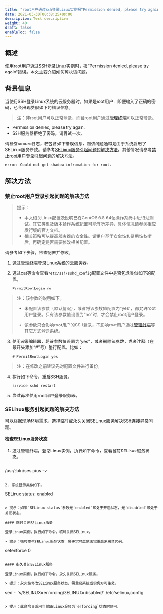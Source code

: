 ```yaml
---
title: "root用户通过ssh登录Linux实例报“Permission denied, please try again”"
date: 2021-03-30T00:38:25+09:00
description: Test description
weight: 40
draft: false
enableToc: false
---
```


## 概述

使用root用户通过SSH登录Linux实例时，报“Permission denied, please try again”错误。本文主要介绍如何解决该问题。

## 背景信息

当使用SSH登录Linux系统的云服务器时，如果是root用户，即便输入了正确的密码，也会出现类似如下的错误信息。

> 注：非root用户可以正常登录，而且root用户通过[管理终端](https://help.aliyun.com/document_detail/25433.htm)可以正常登录。

- Permission denied, please try again.
- SSH服务器拒绝了密码，请再试一次。

请检查secure日志，若包含如下错误信息，则该问题通常是由于系统启用了SELinux服务所致。请参考[SELinux服务引起问题的解决方法](https://help.aliyun.com/document_detail/41487.htm?spm=a2c4g.11186623.2.28.552b29e8VbzOF9#AQRff)。其他情况请参考[禁止root用户登录引起问题的解决方法](https://help.aliyun.com/document_detail/41487.htm?spm=a2c4g.11186623.2.28.552b29e8VbzOF9#GaARQ)。

```
error: Could not get shadow infromation for root.
```

## 解决方法

### 禁止root用户登录引起问题的解决方法

> 提示：
>
> - 本文相关Linux配置及说明已在CentOS 6.5 64位操作系统中进行过测试。其它类型及版本操作系统配置可能有所差异，具体情况请参阅相应发行版的官方文档。
> - 相关策略可以提高服务器的安全性。请用户基于安全性和易用性权衡后，再确定是否需要修改相关配置。

请参考如下步骤，检查配置并修改。

1. 通过[管理终端](https://help.aliyun.com/document_detail/25433.htm)登录Linux系统的云服务器。

2. 通过cat等命令查看`/etc/ssh/sshd_config`配置文件中是否包含类似如下的配置。

   ```
   PermitRootLogin no
   ```

> 注：该参数的说明如下。
>
> - 未配置该参数（默认情况），或者将该参数值配置为“yes”，都允许root用户登录。只有该参数值设置为“no”时，才会禁止root用户登录。
>
>
> - 该参数只会影响root用户的SSH登录，不影响root用户通过[管理终端](https://help.aliyun.com/document_detail/25433.htm)等其它方式登录系统。

3. 使用vi等编辑器，将该参数值设置为“yes”，或者删除该参数，或者注释（在最开头添加“#”号）整行配置。比如：

   ```
   # PermitRootLogin yes
   ```

> 注：在修改之前建议先对配置文件进行备份。

4. 执行如下命令，重启SSH服务。

   ```
   service sshd restart
   ```

5. 尝试再次使用root用户登录服务器。

### SELinux服务引起问题的解决方法

可以根据现场环境需求，选择临时或永久关闭SELinux服务解决SSH连接异常问题。

#### 检查SELinux服务状态

1. 通过管理终端，登录Linux实例，执行如下命令，查看当前SELinux服务状态。

   ```
/usr/sbin/sestatus -v 
   ```

2. 系统显示类似如下。

   ```
   SELinux status:       enabled
   ```

   > 提示：如果`SELinux status`参数是`enabled`即处于开启状态，是`disabled`即处于关闭状态。 

#### 临时关闭SELinux服务

登录Linux实例，执行如下命令，临时关闭SELinux。

> 提示：临时修改SELinux服务状态，属于实时生效无需重启系统或实例。

```
setenforce 0
```

#### 永久关闭SELinux服务

登录Linux实例，执行如下命令，永久关闭SELinux服务。

> 提示：永久性修改SELinux服务状态，需重启系统或实例方可生效。

```
sed -i 's/SELINUX=enforcing/SELINUX=disabled/' /etc/selinux/config
```

> 提示：此命令只适用当前SELinux服务为`enforcing`状态时使用。
